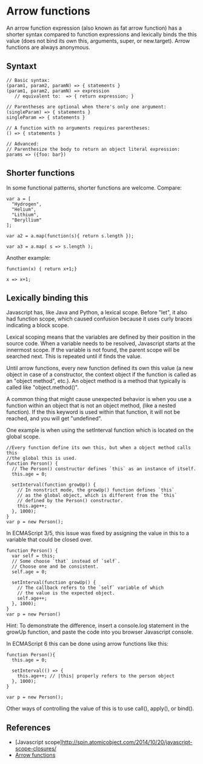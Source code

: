 # Arrow functions

An arrow function expression (also known as fat arrow function) has a shorter syntax compared to function expressions and lexically binds the this value (does not bind its own this, arguments, super, or new.target). Arrow functions are always anonymous.

## Syntaxt
```
// Basic syntax:
(param1, param2, paramN) => { statements }
(param1, param2, paramN) => expression
   // equivalent to:  => { return expression; }

// Parentheses are optional when there's only one argument:
(singleParam) => { statements }
singleParam => { statements }

// A function with no arguments requires parentheses:
() => { statements }

// Advanced:
// Parenthesize the body to return an object literal expression:
params => ({foo: bar})
```

## Shorter functions

In some functional patterns, shorter functions are welcome. Compare:

```
var a = [
  "Hydrogen",
  "Helium",
  "Lithium",
  "Beryl­lium"
];

var a2 = a.map(function(s){ return s.length });

var a3 = a.map( s => s.length );
```

Another example:
```
function(x) { return x+1;}

x => x+1;
```

## Lexically binding this

Javascript has, like Java and Python, a lexical scope. Before "let", it also had function scope, which caused confusion because it uses curly braces indicating a block scope.

Lexical scoping means that the variables are defined by their position in the source code. When a variable needs to be resolved, Javascript starts at the innermost scope. If the variable is not found, the parent scope will be searched next. This is repeated until if finds the value.

Until arrow functions, every new function defined its own this value (a new object in case of a constructor, the context object if the function is called as an "object method", etc.). An object method is a method that typically is called like "object.method()".

A common thing that might cause unexpected behavior is when you use a function within an object that is not an object method, (like a nested function). If the this keyword is used within that function, it will not be reached, and you will get "undefined".

One example is when using the setInterval function which is located on the global scope.

```
//Every function define its own this, but when a object method calls this
//the global this is used.
function Person() {
  // The Person() constructor defines `this` as an instance of itself.
  this.age = 0;

  setInterval(function growUp() {
    // In nonstrict mode, the growUp() function defines `this`
    // as the global object, which is different from the `this`
    // defined by the Person() constructor.
    this.age++;
  }, 1000);
}
var p = new Person();
```

In ECMAScript 3/5, this issue was fixed by assigning the value in this to a variable that could be closed over.
```
function Person() {
  var self = this;
  // Some choose `that` instead of `self`.
  // Choose one and be consistent.
  self.age = 0;

  setInterval(function growUp() {
    // The callback refers to the `self` variable of which
    // the value is the expected object.
    self.age++;
  }, 1000);
}
var p = new Person()
```
Hint: To demonstrate the difference, insert a console.log statement in the growUp function, and paste the code into you browser Javascript console.

In ECMAScript 6 this can be done using arrow functions like this:
```
function Person(){
  this.age = 0;

  setInterval(() => {
    this.age++; // |this| properly refers to the person object
  }, 1000);
}

var p = new Person();
```

Other ways of controlling the value of this is to use call(), apply(), or bind().

## References
* [Javascript scope]http://spin.atomicobject.com/2014/10/20/javascript-scope-closures/
* [Arrow functions](https://developer.mozilla.org/en-US/docs/Web/JavaScript/Reference/Functions/Arrow_functions)
